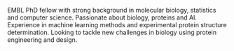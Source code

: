 EMBL PhD fellow with strong background in molecular biology, statistics and computer science. Passionate about biology, proteins and AI. Experience in machine learning methods and experimental protein structure determination. Looking to tackle new challenges in biology using protein engineering and design.

